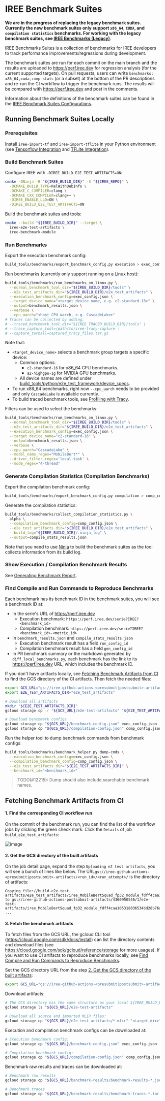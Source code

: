 # IREE Benchmark Suites

**We are in the progress of replacing the legacy benchmark suites. Currently the
new benchmark suites only support `x86_64`, `CUDA`, and `compilation statistics`
benchmarks. For working with the legacy benchmark suites, see
[IREE Benchmarks (Legacy)](/benchmarks/README.md)**.

IREE Benchmarks Suites is a collection of benchmarks for IREE developers to
track performance improvements/regressions during development.

The benchmark suites are run for each commit on the main branch and the results
are uploaded to https://perf.iree.dev for regression analysis (for the current
supported targets). On pull requests, users can write `benchmarks:
x86_64,cuda,comp-stats` (or a subset) at the bottom of the PR descriptions and
re-run the CI workflow to trigger the benchmark runs. The results will be
compared with https://perf.iree.dev and post in the comments.

Information about the definitions of the benchmark suites can be found in the
[IREE Benchmark Suites Configurations](/build_tools/python/benchmark_suites/iree/README.md).

## Running Benchmark Suites Locally

### Prerequisites

Install `iree-import-tf` and `iree-import-tflite` in your Python environment
(see
[Tensorflow Integration](https://openxla.github.io/iree/getting-started/tensorflow/)
and
[TFLite Integration](https://openxla.github.io/iree/getting-started/tflite/)).

### Build Benchmark Suites

Configure IREE with `-DIREE_BUILD_E2E_TEST_ARTIFACTS=ON`:

```sh
cmake -GNinja -B "${IREE_BUILD_DIR}" -S "${IREE_REPO}" \
  -DCMAKE_BUILD_TYPE=RelWithDebInfo \
  -DCMAKE_C_COMPILER=clang \
  -DCMAKE_CXX_COMPILER=clang++ \
  -DIREE_ENABLE_LLD=ON \
  -DIREE_BUILD_E2E_TEST_ARTIFACTS=ON
```

Build the benchmark suites and tools:

```sh
cmake --build "${IREE_BUILD_DIR}" --target \
  iree-e2e-test-artifacts \
  iree-benchmark-module
```

### Run Benchmarks

Export the execution benchmark config:

```sh
build_tools/benchmarks/export_benchmark_config.py execution > exec_config.json
```

Run benchmarks (currently only support running on a Linux host):

```sh
build_tools/benchmarks/run_benchmarks_on_linux.py \
  --normal_benchmark_tool_dir="${IREE_BUILD_DIR}/tools" \
  --e2e_test_artifacts_dir="${IREE_BUILD_DIR}/e2e_test_artifacts" \
  --execution_benchmark_config=exec_config.json \
  --target_device_name="<target_device_name, e.g. c2-standard-16>" \
  --output=benchmark_results.json \
  --verbose \
  --cpu_uarch="<host CPU uarch, e.g. CascadeLake>"
# Traces can be collected by adding:
# --traced_benchmark_tool_dir="${IREE_TRACED_BUILD_DIR}/tools" \
# --trace_capture_tool=/path/to/iree-tracy-capture \
# --capture_tarball=captured_tracy_files.tar.gz
```

Note that:

-   `<target_device_name>` selects a benchmark group targets a specific device:
    -   Common options:
        -   `c2-standard-16` for x86_64 CPU benchmarks.
        -   `a2-highgpu-1g` for NVIDIA GPU benchmarks.
    -   All device names are defined under
        [build_tools/python/e2e_test_framework/device_specs](/build_tools/python/e2e_test_framework/device_specs).
-   To run x86_64 benchmarks, right now `--cpu_uarch` needs to be provided and
    only `CascadeLake` is available currently.
-   To build traced benchmark tools, see
    [Profiling with Tracy](/docs/developers/developing_iree/profiling_with_tracy.md).

Filters can be used to select the benchmarks:

```sh
build_tools/benchmarks/run_benchmarks_on_linux.py \
  --normal_benchmark_tool_dir="${IREE_BUILD_DIR}/tools" \
  --e2e_test_artifacts_dir="${IREE_BUILD_DIR}/e2e_test_artifacts" \
  --execution_benchmark_config=exec_config.json \
  --target_device_name="c2-standard-16" \
  --output=benchmark_results.json \
  --verbose \
  --cpu_uarch="CascadeLake" \
  --model_name_regex="MobileBert*" \
  --driver_filter_regex='local-task' \
  --mode_regex="4-thread"
```

### Generate Compilation Statistics (Compilation Benchmarks)

Export the compilation benchmark config:

```sh
build_tools/benchmarks/export_benchmark_config.py compilation > comp_config.json
```

Generate the compilation statistics:

```sh
build_tools/benchmarks/collect_compilation_statistics.py \
  alpha \
  --compilation_benchmark_config=comp_config.json \
  --e2e_test_artifacts_dir="${IREE_BUILD_DIR}/e2e_test_artifacts" \
  --build_log="${IREE_BUILD_DIR}/.ninja_log" \
  --output=compile_stats_results.json
```

Note that you need to use [Ninja](https://ninja-build.org/) to build the
benchmark suites as the tool collects information from its build log.

### Show Execution / Compilation Benchmark Results

See
[Generating Benchmark Report](/build_tools/benchmarks/README.md#generating-benchmark-report).

### Find Compile and Run Commands to Reproduce Benchmarks

Each benchmark has its benchmark ID in the benchmark suites, you will see a
benchmark ID at:

-   In the serie's URL of https://perf.iree.dev
    -   Execution benchmark: `https://perf.iree.dev/serie?IREE?<benchmark_id>`
    -   Compilation benchmark:
        `https://perf.iree.dev/serie?IREE?<benchmark_id>-<metric_id>`
-   In `benchmark_results.json` and `compile_stats_results.json`
    -   Execution benchmark result has a field `run_config_id`
    -   Compilation benchmark result has a field `gen_config_id`
-   In PR benchmark summary or the markdown generated by
    `diff_local_benchmarks.py`, each benchmark has the link to its
    https://perf.iree.dev URL, which includes the benchmark ID.

If you don't have aritfacts locally, see
[Fetching Benchmark Artifacts from CI](#fetching-benchmark-artifacts-from-ci) to
find the GCS directory of the CI artifacts. Then fetch the needed files:

```sh
export GCS_URL="gs://iree-github-actions-<presubmit|postsubmit>-artifacts/<run_id>/<run_attempt>"
export E2E_TEST_ARTIFACTS_DIR="e2e_test_artifacts"

# Download all artifacts
mkdir "${E2E_TEST_ARTIFACTS_DIR}"
gcloud storage cp -r "${GCS_URL}/e2e-test-artifacts" "${E2E_TEST_ARTIFACTS_DIR}"

# Download benchmark configs
gcloud storage cp "${GCS_URL}/benchmark-config.json" exec_config.json
gcloud storage cp "${GCS_URL}/compilation-config.json" comp_config.json
```

Run the helper tool to dump benchmark commands from benchmark configs:

```sh
build_tools/benchmarks/benchmark_helper.py dump-cmds \
  --execution_benchmark_config=exec_config.json \
  --compilation_benchmark_config=comp_config.json \
  --e2e_test_artifacts_dir="${E2E_TEST_ARTIFACTS_DIR}" \
  --benchmark_id="<benchmark_id>"
```

> TODO(#12215): Dump should also include searchable benchmark names.

## Fetching Benchmark Artifacts from CI

#### 1. Find the corresponding CI workflow run

On the commit of the benchmark run, you can find the list of the workflow jobs
by clicking the green check mark. Click the `Details` of job
`build_e2e_test_artifacts`:

![image](https://user-images.githubusercontent.com/2104162/223781032-c22e2922-2bd7-422d-abc2-d6ef0d31b0f8.png)

#### 2. Get the GCS directory of the built artifacts

On the job detail page, expand the step `Uploading e2 test artifacts`, you will
see a bunch of lines like below. The
URL`gs://iree-github-actions-<presubmit|postsubmit>-artifacts/<run_id>/<run_attempt>/`
is the directory of artifacts:

```
Copying file://build-e2e-test-artifacts/e2e_test_artifacts/iree_MobileBertSquad_fp32_module_fdff4caa105318036534bd28b76a6fe34e6e2412752c1a000f50fafe7f01ef07/module.vmfb to gs://iree-github-actions-postsubmit-artifacts/4360950546/1/e2e-test-artifacts/iree_MobileBertSquad_fp32_module_fdff4caa105318036534bd28b76a6fe34e6e2412752c1a000f50fafe7f01ef07/module.vmfb
...
```

#### 3. Fetch the benchmark artifacts

To fetch files from the GCS URL, the gcloud CLI tool
(https://cloud.google.com/sdk/docs/install) can list the directory contents and
download files (see https://cloud.google.com/sdk/gcloud/reference/storage for
more usages). If you want to use CI artifacts to reproduce benchmarks locally,
see
[Find Compile and Run Commands to Reproduce Benchmarks](#find-compile-and-run-commands-to-reproduce-benchmarks).

Set the GCS directory URL from the step
[2. Get the GCS directory of the built artifacts](#2-get-the-gcs-directory-of-the-built-artifacts):

```sh
export GCS_URL="gs://iree-github-actions-<presubmit|postsubmit>-artifacts/<run_id>/<run_attempt>"
```

Download artifacts:

```sh
# The GCS directory has the same structure as your local ${IREE_BUILD_DIR}/e2e_test_artifacts.
gcloud storage ls "${GCS_URL}/e2e-test-artifacts"

# Download all source and imported MLIR files:
gcloud storage cp "${GCS_URL}/e2e-test-artifacts/*.mlir" "<target_dir>"
```

Execution and compilation benchmark configs can be downloaded at:

```sh
# Execution benchmark config:
gcloud storage cp "${GCS_URL}/benchmark-config.json" exec_config.json

# Compilation benchmark config:
gcloud storage cp "${GCS_URL}/compilation-config.json" comp_config.json
```

Benchmark raw results and traces can be downloaded at:

```sh
# Benchmark raw results
gcloud storage cp "${GCS_URL}/benchmark-results/benchmark-results-*.json" .

# Benchmark traces
gcloud storage cp "${GCS_URL}/benchmark-results/benchmark-traces-*.tar.gz" .
```
